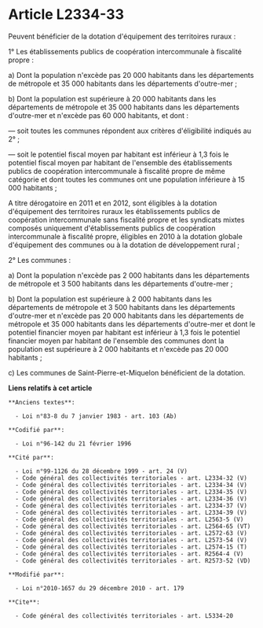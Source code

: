# Article L2334-33

Peuvent bénéficier de la dotation d'équipement des territoires ruraux : 

1° Les établissements publics de coopération intercommunale à fiscalité propre : 

a) Dont la population n'excède pas 20 000 habitants dans les  départements de métropole et 35 000 habitants dans les
départements  d'outre-mer ; 

b) Dont la population est  supérieure à 20 000 habitants dans les départements de métropole et 35  000 habitants dans les
départements d'outre-mer et n'excède pas 60 000  habitants, et dont : 

― soit toutes les communes répondent aux critères d'éligibilité indiqués au 2° ; 

― soit le potentiel fiscal moyen par habitant est inférieur à 1,3 fois  le potentiel fiscal moyen par habitant de l'ensemble
des établissements  publics de coopération intercommunale à fiscalité propre de même  catégorie et dont toutes les communes
ont une population inférieure à 15  000 habitants ; 

A titre dérogatoire en 2011 et  en 2012, sont éligibles à la dotation d'équipement des territoires  ruraux les établissements
publics de coopération intercommunale sans  fiscalité propre et les syndicats mixtes composés uniquement  d'établissements
publics de coopération intercommunale à fiscalité  propre, éligibles en 2010 à la dotation globale d'équipement des  communes
ou à la dotation de développement rural ; 

2° Les communes : 

a) Dont la population n'excède pas 2 000 habitants dans les  départements de métropole et 3 500 habitants dans les
départements  d'outre-mer ; 

b) Dont la population est  supérieure à 2 000 habitants dans les départements de métropole et 3 500  habitants dans les
départements d'outre-mer et n'excède pas 20 000  habitants dans les départements de métropole et 35 000 habitants dans  les
départements d'outre-mer et dont le potentiel financier moyen par  habitant est inférieur à 1,3 fois le potentiel financier
moyen par  habitant de l'ensemble des communes dont la population est supérieure à 2  000 habitants et n'excède pas 20 000
habitants ; 

c) Les communes de Saint-Pierre-et-Miquelon bénéficient de la dotation.

**Liens relatifs à cet article**

	**Anciens textes**:

	  - Loi n°83-8 du 7 janvier 1983 - art. 103 (Ab)

	**Codifié par**:

	  - Loi n°96-142 du 21 février 1996

	**Cité par**:

	  - Loi n°99-1126 du 28 décembre 1999 - art. 24 (V)
	  - Code général des collectivités territoriales - art. L2334-32 (V)
	  - Code général des collectivités territoriales - art. L2334-34 (V)
	  - Code général des collectivités territoriales - art. L2334-35 (V)
	  - Code général des collectivités territoriales - art. L2334-36 (V)
	  - Code général des collectivités territoriales - art. L2334-37 (V)
	  - Code général des collectivités territoriales - art. L2334-39 (V)
	  - Code général des collectivités territoriales - art. L2563-5 (V)
	  - Code général des collectivités territoriales - art. L2564-65 (VT)
	  - Code général des collectivités territoriales - art. L2572-63 (V)
	  - Code général des collectivités territoriales - art. L2573-54 (V)
	  - Code général des collectivités territoriales - art. L2574-15 (T)
	  - Code général des collectivités territoriales - art. R2564-4 (V)
	  - Code général des collectivités territoriales - art. R2573-52 (VD)

	**Modifié par**:

	  - Loi n°2010-1657 du 29 décembre 2010 - art. 179

	**Cite**:

	  - Code général des collectivités territoriales - art. L5334-20
